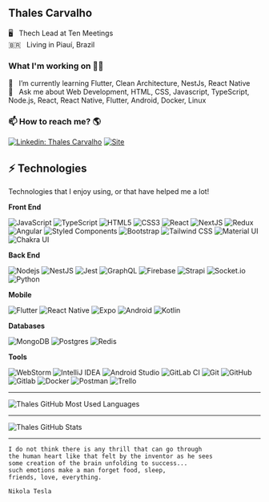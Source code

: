 ## Thales Carvalho

🖥  &nbsp; Thech Lead at Ten Meetings <br>
🇧🇷  &nbsp; Living in Piauí, Brazil

### What I'm working on 👨‍💻
🌱  &nbsp; I’m currently learning Flutter, Clean Architecture, NestJs, React Native <br>
💬  &nbsp; Ask me about Web Development, HTML, CSS, Javascript, TypeScript, Node.js, React, React Native, Flutter, Android, Docker, Linux <br>

### 📫 How to reach me? 🌎
[![Linkedin: Thales Carvalho](https://img.shields.io/badge/-Linkedin-blue?style=flat-square&logo=Linkedin&logoColor=white&link=https://www.linkedin.com/in/thalessd/)](https://www.linkedin.com/in/thalessd/)
[![Site](https://img.shields.io/website?label=devdes.io&style=flat-square&url=https%3A%2F%2Fdevdes.io)](https://devdes.io)


## ⚡ Technologies

Technologies that I enjoy using, or that have helped me a lot!

**Front End** 

![JavaScript](https://img.shields.io/badge/-JavaScript-black?style=flat-square&logo=javascript)
![TypeScript](https://img.shields.io/badge/TypeScript-007ACC?style=flat-square&logo=typescript&logoColor=white)
![HTML5](https://img.shields.io/badge/-HTML5-E34F26?style=flat-square&logo=html5&logoColor=white)
![CSS3](https://img.shields.io/badge/-CSS3-1572B6?style=flat-square&logo=css3)
![React](https://img.shields.io/badge/React-20232A?style=flat-square&logo=react&logoColor=61DAFB)
![NextJS](	https://img.shields.io/badge/next.js-000000?style=flat-square&logo=nextdotjs&logoColor=white)
![Redux](https://img.shields.io/badge/Redux-593D88?style=flat-square&logo=redux&logoColor=white)
![Angular](https://img.shields.io/badge/Angular-DD0031?style=flat-square&logo=angular&logoColor=white)
![Styled Components](https://img.shields.io/badge/styled--components-DB7093?style=flat-square&logo=styled-components&logoColor=white)
![Bootstrap](https://img.shields.io/badge/-Bootstrap-563D7C?style=flat-square&logo=bootstrap)
![Tailwind CSS](https://img.shields.io/badge/Tailwind_CSS-38B2AC?style=flat-square&logo=tailwind-css&logoColor=white)
![Material UI](https://img.shields.io/badge/Material--UI-0081CB?style=flat-square&logo=material-ui&logoColor=white)
![Chakra UI](https://img.shields.io/badge/Chakra--UI-319795?style=flat-square&logo=chakra-ui&logoColor=white)

**Back End**

![Nodejs](https://img.shields.io/badge/-Nodejs-339933?style=flat-square&logo=Node.js&logoColor=white)
![NestJS](https://img.shields.io/badge/nestjs-%23E0234E.svg?style=flat-square&logo=nestjs&logoColor=white)
![Jest](https://img.shields.io/badge/Jest-C21325?style=flat-square&logo=jest&logoColor=white)
![GraphQL](https://img.shields.io/badge/-GraphQL-E10098?style=flat-square&logo=graphql&logoColor=white)
![Firebase](https://img.shields.io/badge/Firebase-FFCA28?style=flat-square&logo=firebase&logoColor=white)
![Strapi](https://img.shields.io/badge/strapi-%232E7EEA.svg?style=flat-square&logo=strapi&logoColor=white)
![Socket.io](https://img.shields.io/badge/Socket.io-black?style=flat-square&logo=socket.io&badgeColor=010101)
![Python](https://img.shields.io/badge/python-3670A0?style=flat-square&logo=python&logoColor=ffdd54)

**Mobile**

![Flutter](https://img.shields.io/badge/Flutter-02569B?style=flat-square&logo=flutter&logoColor=white)
![React Native](https://img.shields.io/badge/React_Native-20232A?style=flat-square&logo=react&logoColor=61DAFB)
![Expo](https://img.shields.io/badge/Expo-1B1F23?style=flat-square&logo=expo&logoColor=white)
![Android](https://img.shields.io/badge/Android-3DDC84?style=flat-square&logo=android&logoColor=white)
![Kotlin](https://img.shields.io/badge/kotlin-%230095D5.svg?style=flat-square&logo=kotlin&logoColor=white)

**Databases**

![MongoDB](https://img.shields.io/badge/MongoDB-%234ea94b.svg?style=flat-square&logo=mongodb&logoColor=white)
![Postgres](https://img.shields.io/badge/postgres-%23316192.svg?style=flat-square&logo=postgresql&logoColor=white)
![Redis](https://img.shields.io/badge/redis-%23DD0031.svg?style=flat-square&logo=redis&logoColor=white)

**Tools**

![WebStorm](https://img.shields.io/badge/webstorm-143?style=flat-square&logo=webstorm&logoColor=white&color=black)
![IntelliJ IDEA](https://img.shields.io/badge/IntelliJIDEA-000000.svg?style=flat-square&logo=intellij-idea&logoColor=white)
![Android Studio](https://img.shields.io/badge/Android%20Studio-3DDC84.svg?style=flat-square&logo=android-studio&logoColor=white)
![GitLab CI](https://img.shields.io/badge/GitLabCI-%23181717.svg?style=flat-square&logo=gitlab&logoColor=white)
![Git](https://img.shields.io/badge/-Git-black?style=flat-square&logo=git)
![GitHub](https://img.shields.io/badge/-GitHub-181717?style=flat-square&logo=github)
![Gitlab](https://img.shields.io/badge/GitLab-330F63?style=flat-square&logo=gitlab&logoColor=white)
![Docker](https://img.shields.io/badge/docker-%230db7ed.svg?style=flat-square&logo=docker&logoColor=white)
![Postman](https://img.shields.io/badge/Postman-FF6C37?style=flat-square&logo=postman&logoColor=white)
![Trello](https://img.shields.io/badge/Trello-%23026AA7.svg?style=flat-square&logo=Trello&logoColor=white)

---

![Thales GitHub Most Used Languages](https://github-readme-stats.vercel.app/api/top-langs?username=thalessd&layout=compact&theme=onedark)

---
![Thales GitHub Stats](https://github-readme-stats.vercel.app/api?username=thalessd&count_private=true&theme=onedark)

---

    I do not think there is any thrill that can go through 
    the human heart like that felt by the inventor as he sees
    some creation of the brain unfolding to success... 
    such emotions make a man forget food, sleep,
    friends, love, everything.
    
    Nikola Tesla
